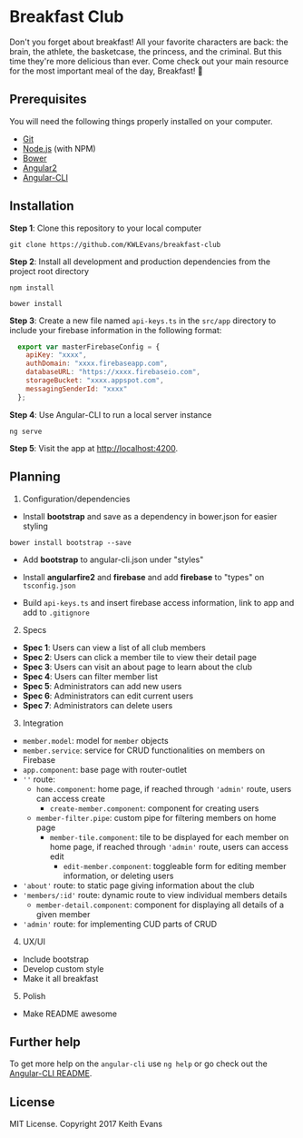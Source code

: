 # Breakfast Club

Don't you forget about breakfast! All your favorite characters are back: the brain, the athlete, the basketcase, the princess, and the criminal. But this time they're more delicious than ever. Come check out your main resource for the most important meal of the day, Breakfast! 🙋

## Prerequisites

You will need the following things properly installed on your computer.

* [Git](https://git-scm.com/)
* [Node.js](https://nodejs.org/) (with NPM)
* [Bower](https://bower.io/)
* [Angular2](https://github.com/angular/angular)
* [Angular-CLI](https://github.com/angular/angular-cli)

## Installation

**Step 1**: Clone this repository to your local computer

```console
git clone https://github.com/KWLEvans/breakfast-club
```

**Step 2**: Install all development and production dependencies from the project root directory

```console
npm install
```
```console
bower install
```

**Step 3**: Create a new file named `api-keys.ts` in the `src/app` directory to include your firebase information in the following format:

```js
  export var masterFirebaseConfig = {
    apiKey: "xxxx",
    authDomain: "xxxx.firebaseapp.com",
    databaseURL: "https://xxxx.firebaseio.com",
    storageBucket: "xxxx.appspot.com",
    messagingSenderId: "xxxx"
  };
```

**Step 4**: Use Angular-CLI to run a local server instance

```console
ng serve
```

**Step 5**: Visit the app at [http://localhost:4200](http://localhost:4200).

## Planning

1. Configuration/dependencies
  * Install **bootstrap** and save as a dependency in bower.json for easier styling
  ```console
  bower install bootstrap --save
  ```
  * Add **bootstrap** to angular-cli.json under "styles"

  * Install **angularfire2** and **firebase** and add **firebase** to "types" on `tsconfig.json`

  * Build `api-keys.ts` and insert firebase access information, link to app and add to `.gitignore`

2. Specs
  * **Spec 1**: Users can view a list of all club members
  * **Spec 2**: Users can click a member tile to view their detail page
  * **Spec 3**: Users can visit an about page to learn about the club
  * **Spec 4**: Users can filter member list
  * **Spec 5**: Administrators can add new users
  * **Spec 6**: Administrators can edit current users
  * **Spec 7**: Administrators can delete users

3. Integration
  * `member.model`: model for `member` objects
  * `member.service`: service for CRUD functionalities on members on Firebase
  * `app.component`: base page with router-outlet
  * `''` route:
    * `home.component`: home page, if reached through `'admin'` route, users can access create
      * `create-member.component`: component for creating users
    * `member-filter.pipe`: custom pipe for filtering members on home page
      * `member-tile.component`: tile to be displayed for each member on home page, if reached through `'admin'` route, users can access edit
        * `edit-member.component`: toggleable form for editing member information, or deleting users
  * `'about'` route: to static page giving information about the club
  * `'members/:id'` route: dynamic route to view individual members details
    * `member-detail.component`: component for displaying all details of a given member
  * `'admin'` route: for implementing CUD parts of CRUD

4. UX/UI
  * Include bootstrap
  * Develop custom style
  * Make it all breakfast

5. Polish
  * Make README awesome

## Further help

To get more help on the `angular-cli` use `ng help` or go check out the [Angular-CLI README](https://github.com/angular/angular-cli/blob/master/README.md).

## License

MIT License. Copyright 2017 Keith Evans
